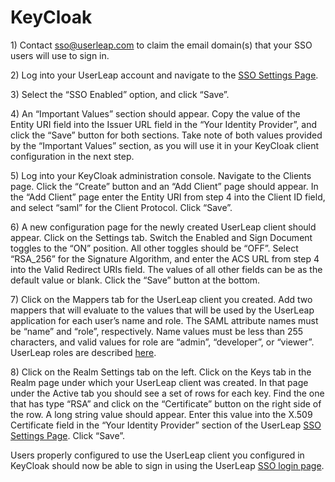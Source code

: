 # KeyCloak

1\) Contact [sso@userleap.com](mailto:sso@userleap.com) to claim the email domain\(s\) that your SSO users will use to sign in.

2\) Log into your UserLeap account and navigate to the [SSO Settings Page](https://app.userleap.com/settings/sso).

3\) Select the “SSO Enabled” option, and click “Save”.

4\) An “Important Values” section should appear. Copy the value of the Entity URI field into the Issuer URL field in the “Your Identity Provider”, and click the “Save” button for both sections. Take note of both values provided by the “Important Values” section, as you will use it in your KeyCloak client configuration in the next step.

5\) Log into your KeyCloak administration console. Navigate to the Clients page. Click the “Create” button and an “Add Client” page should appear. In the “Add Client” page enter the Entity URI from step 4 into the Client ID field, and select “saml” for the Client Protocol.  Click “Save”.

6\) A new configuration page for the newly created UserLeap client should appear. Click on the Settings tab. Switch the Enabled and Sign Document toggles to the “ON” position. All other toggles should be “OFF”. Select “RSA\_256” for the Signature Algorithm, and enter the ACS URL from step 4 into the Valid Redirect URIs field. The values of all other fields can be as the default value or blank. Click the “Save” button at the bottom.

7\) Click on the Mappers tab for the UserLeap client you created. Add two mappers that will evaluate to the values that will be used by the UserLeap application for each user’s name and role. The SAML attribute names must be “name” and “role”, respectively.  Name values must be less than 255 characters, and valid values for role are “admin”, “developer”, or “viewer”. UserLeap roles are described [here](https://help.userleap.com/invite-teammates).

8\) Click on the Realm Settings tab on the left. Click on the Keys tab in the Realm page under which your UserLeap client was created. In that page under the Active tab you should see a set of rows for each key. Find the one that has type “RSA” and click on the “Certificate” button on the right side of the row. A long string value should appear. Enter this value into the X.509 Certificate field in the “Your Identity Provider” section of the UserLeap [SSO Settings Page](https://app-staging.userleap.com/settings/sso). Click “Save”.

Users properly configured to use the UserLeap client you configured in KeyCloak should now be able to sign in using the UserLeap [SSO login page](https://app.userleap.com/login/sso).

